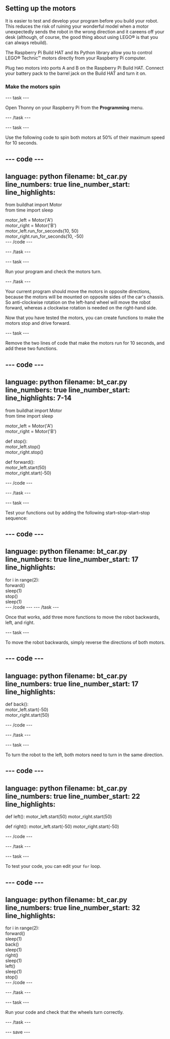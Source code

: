 ## Setting up the motors

It is easier to test and develop your program before you build your robot. This reduces the risk of ruining your wonderful model when a motor unexpectedly sends the robot in the wrong direction and it careens off your desk (although, of course, the good thing about using LEGO® is that you can always rebuild).

The Raspberry Pi Build HAT and its Python library allow you to control LEGO® Technic™ motors directly from your Raspberry Pi computer.

Plug two motors into ports A and B on the Raspberry Pi Build HAT. Connect your battery pack to the barrel jack on the Build HAT and turn it on. 

### Make the motors spin

--- task ---

Open Thonny on your Raspberry Pi from the **Programming** menu.

--- /task ---

--- task ---

Use the following code to spin both motors at 50% of their maximum speed for 10 seconds.

--- code ---
---
language: python
filename: bt_car.py
line_numbers: true
line_number_start: 
line_highlights: 
---
from buildhat import Motor   
from time import sleep   

motor_left = Motor('A')   
motor_right = Motor('B')   
motor_left.run_for_seconds(10, 50)   
motor_right.run_for_seconds(10, -50)    
--- /code ---

--- /task ---

--- task ---

Run your program and check the motors turn.

--- /task ---

Your current program should move the motors in opposite directions, because the motors will be mounted on opposite sides of the car's chassis. So anti-clockwise rotation on the left-hand wheel will move the robot forward, whereas a clockwise rotation is needed on the right-hand side.

Now that you have tested the motors, you can create functions to make the motors stop and drive forward.

--- task ---

Remove the two lines of code that make the motors run for 10 seconds, and add these two functions.

--- code ---
---
language: python
filename: bt_car.py
line_numbers: true
line_number_start: 
line_highlights: 7-14
---
from buildhat import Motor   
from time import sleep    

motor_left = Motor('A')    
motor_right = Motor('B')    

def stop():    
  motor_left.stop()    
  motor_right.stop()    


def forward():     
  motor_left.start(50)     
  motor_right.start(-50)     


--- /code ---

--- /task ---

--- task ---

Test your functions out by adding the following start–stop–start–stop sequence:

--- code ---
---
language: python
filename: bt_car.py
line_numbers: true
line_number_start: 17
line_highlights: 
---
for i in range(2):    
  forward()    
  sleep(1)    
  stop()    
  sleep(1)    
--- /code ---
--- /task ---


Once that works, add three more functions to move the robot backwards, left, and right.

--- task ---

To move the robot backwards, simply reverse the directions of both motors.

--- code ---
---
language: python
filename: bt_car.py
line_numbers: true
line_number_start: 17
line_highlights: 
---
def back():    
  motor_left.start(-50)     
  motor_right.start(50)      


--- /code ---

--- /task ---

--- task ---

To turn the robot to the left, both motors need to turn in the same direction.

--- code ---
---
language: python
filename: bt_car.py
line_numbers: true
line_number_start: 22
line_highlights: 
---
def left():
  motor_left.start(50)
  motor_right.start(50)


def right():
  motor_left.start(-50)
  motor_right.start(-50)


--- /code ---

--- /task ---

--- task ---

To test your code, you can edit your `for` loop.

--- code ---
---
language: python
filename: bt_car.py
line_numbers: true
line_number_start: 32
line_highlights: 
---
for i in range(2):    
  forward()     
  sleep(1)     
  back()     
  sleep(1)     
  right()     
  sleep(1)     
  left()      
  sleep(1)      
  stop()      
--- /code ---

--- /task ---

--- task ---

Run your code and check that the wheels turn correctly.

--- /task ---

--- save ---
